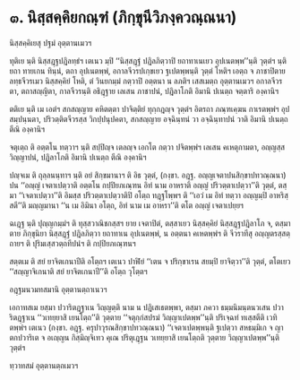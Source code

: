 <h1>๓. นิสฺสคฺคิยกณฺฑํ (ภิกฺขุนีวิภงฺควณฺณนา)</h1>
<p> นิสฺสคฺคิเยสุ   ปฐมํ อุตฺตานเมวฯ</p>


<p> ทุติเย นฺติ นิสฺสฎฺฐปฎิลทฺธํฯ เตเนว มฺปิ ‘‘นิสฺสฎฺฐํ ปฎิลภิตฺวาปิ ยถาทาเนเยว อุปเนตพฺพ’’นฺติ วุตฺตํฯ นฺติ ยถา ทายเกน ทินฺนํ, ตถา อุปเนตพฺพํ, อกาลจีวรปเกฺขเยว ฐเปตพฺพนฺติ วุตฺตํ โหติฯ เอตฺถ จ ภาชาปิตาย ลทฺธจีวรเมว นิสฺสคฺคิยํ โหติ, ตํ วินยกมฺมํ กตฺวาปิ อตฺตนา น ลภติฯ เสสเมตฺถ อุตฺตานเมวฯ อกาลจีวรตา, ตถาสญฺญิตา, กาลจีวรนฺติ อธิฎฺฐาย เลเสน ภาชาปนํ, ปฎิลาโภติ อิมานิ ปเนตฺถ จตฺตาริ องฺคานิฯ</p>


<p> ตติเย นฺติ เม เอตํฯ สกสญฺญาย คหิตตฺตา ปาจิตฺติยํ ทุกฺกฎญฺจ วุตฺตํฯ อิตรถา ภณฺฑเคฺฆน กาเรตพฺพํฯ อุปสมฺปนฺนตา, ปริวตฺติตจีวรสฺส วิกปฺปนุปคตา, สกสญฺญาย อจฺฉินฺทนํ วา อจฺฉินฺทาปนํ วาติ อิมานิ ปเนตฺถ ตีณิ องฺคานิฯ</p>


<p> จตุเตฺถ ติ อตฺตโน ทตฺวาฯ นฺติ สปฺปิญฺจ เตลญฺจ เอกโต กตฺวา ปจิตพฺพํฯ เลเสน คเหตุกามตา, อญฺญสฺส วิญฺญาปนํ, ปฎิลาโภติ อิมานิ ปเนตฺถ ตีณิ องฺคานิฯ</p>


<p> ปญฺจเม ติ ถุลฺลนนฺทาฯ นฺติ อยํ สิกฺขมานาฯ ติ อิธ วุตฺตํ,  (กงฺขา. อฎฺฐ. อญฺญเจตาปนสิกฺขาปทวณฺณนา) ปน ‘‘อญฺญํ เจตาเปตฺวาติ อตฺตโน กปฺปิยภเณฺฑน อิทํ นาม อาหราติ อญฺญํ ปริวตฺตาเปตฺวา’’ติ วุตฺตํ, ตสฺมา ‘‘เจตาเปตฺวา’’ติ อิมสฺส ปริวตฺตาเปตฺวาติปิ อโตฺถ ทฎฺฐโพฺพฯ ติ ‘‘เอวํ เม อิทํ ทตฺวา อญฺญมฺปิ อาหริสฺสตี’’ติ มญฺญมานา ‘‘น เม อิมินา อโตฺถ, อิทํ นาม เม อาหรา’’ติ ตโต อญฺญํ เจตาเปยฺยฯ</p>


<p> ฉเฎฺฐ   นฺติ ปุญฺญกมฺมํฯ ติ ทุสฺสวาณิชกสฺสฯ ยาย เจตาปิตํ, ตสฺสาเยว นิสฺสคฺคิยํ นิสฺสฎฺฐปฎิลาโภ จ, ตสฺมา ตาย ภิกฺขุนิยา นิสฺสฎฺฐํ ปฎิลภิตฺวา ยถาทาเน อุปเนตพฺพํ, น อตฺตนา คเหตพฺพํฯ ติ จีวราทีสุ อญฺญตรสฺสตฺถายฯ ติ ปุริมเสฺสวตฺถทีปนํฯ ติ กปฺปิยภเณฺฑนฯ</p>


<p> สตฺตเม ติ สยํ ยาจิตเกนาปีติ อโตฺถฯ เตเนว ปาฬิยํ ‘‘เตน จ ปริกฺขาเรน สยมฺปิ ยาจิตฺวา’’ติ วุตฺตํ, ตโตเยว  ‘‘สญฺญาจิเกนาติ สยํ ยาจิตเกนาปี’’ติ อโตฺถ วุโตฺตฯ</p>


<p> อฎฺฐมนวมทสมานิ อุตฺตานตฺถาเนวฯ</p>


<p> เอกาทสเม ยสฺมา ปวาริตฎฺฐาเน วิญฺญตฺติ นาม น ปฎิเสเธตพฺพา, ตสฺมา ภควา ธมฺมนิมนฺตนวเสน ปวาริตฎฺฐาเน ‘‘วเทยฺยาสิ เยนโตฺถ’’ติ วุตฺตาย ‘‘จตุกฺกํสปรมํ วิญฺญาเปตพฺพ’’นฺติ ปริเจฺฉทํ ทเสฺสตีติ เวทิตพฺพํฯ เตเนว  (กงฺขา. อฎฺฐ. ครุปาวุรณสิกฺขาปทวณฺณนา) ‘‘เจตาเปตพฺพนฺติ ฐเปตฺวา สหธมฺมิเก จ ญาตกปวาริเต จ อเญฺญน กิสฺมิญฺจิเทว คุเณ ปริตุเฎฺฐน วเทยฺยาสิ เยนโตฺถติ วุตฺตาย วิญฺญาเปตพฺพ’’นฺติ วุตฺตํฯ</p>


<p> ทฺวาทสมํ อุตฺตานตฺถเมวฯ</p>

</p>

</p>





